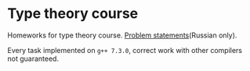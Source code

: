 # Type theory course
Homeworks for type theory course. [Problem statements](tt_2017.pdf)(Russian only). 

Every task implemented on ```g++ 7.3.0```, correct work with other compilers not guaranteed.